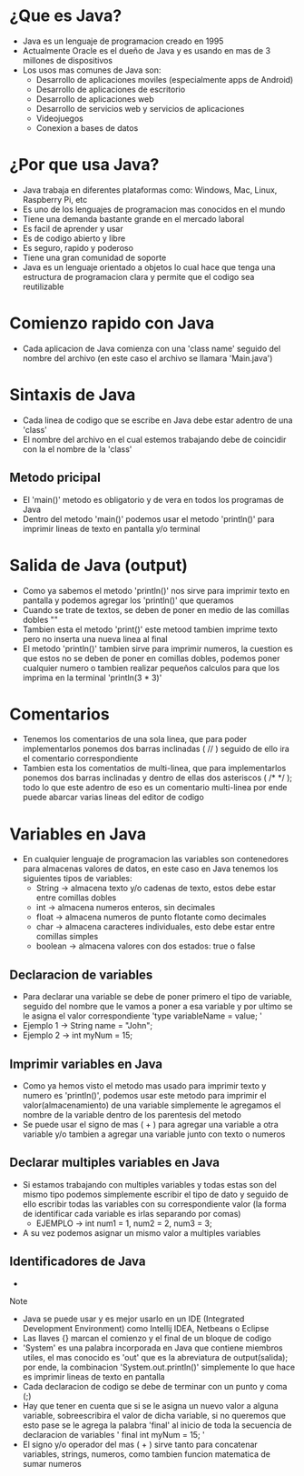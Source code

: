 # ¿Que es Java?
- Java es un lenguaje de programacion creado en 1995
- Actualmente Oracle es el dueño de Java y es usando en mas de 3 millones de dispositivos
- Los usos mas comunes de Java son:
  - Desarrollo de aplicaciones moviles (especialmente apps de Android)
  - Desarrollo de aplicaciones de escritorio
  - Desarrollo de aplicaciones web
  - Desarrollo de servicios web y servicios de aplicaciones
  - Videojuegos
  - Conexion a bases de datos

# ¿Por que usa Java?
- Java trabaja en diferentes plataformas como: Windows, Mac, Linux, Raspberry Pi, etc
- Es uno de los lenguajes de programacion mas conocidos en el mundo
- Tiene una demanda bastante grande en el mercado laboral
- Es facil de aprender y usar
- Es de codigo abierto y libre
- Es seguro, rapido y poderoso
- Tiene una gran comunidad de soporte
- Java es un lenguaje orientado a objetos lo cual hace que tenga una estructura de programacion clara y permite que el codigo sea reutilizable


# Comienzo rapido con Java
- Cada aplicacion de Java comienza con una 'class name' seguido del nombre del archivo (en este caso el archivo se llamara 'Main.java')

# Sintaxis de Java
- Cada linea de codigo que se escribe en Java debe estar adentro de una 'class'
- El nombre del archivo en el cual estemos trabajando debe de coincidir con la el nombre de la 'class'

## Metodo pricipal
- El 'main()' metodo es obligatorio y de vera en todos los programas de Java
- Dentro del metodo 'main()' podemos usar el metodo 'println()' para imprimir lineas de texto en pantalla y/o terminal 

# Salida de Java (output)
- Como ya sabemos el metodo 'println()' nos sirve para imprimir texto en pantalla y podemos agregar los 'println()' que queramos
- Cuando se trate de textos, se deben de poner en medio de las comillas dobles ""
- Tambien esta el metodo 'print()' este metood tambien imprime texto pero no inserta una nueva linea al final
- El metodo 'println()' tambien sirve para imprimir numeros, la cuestion es que estos no se deben de poner en comillas dobles, podemos poner cualquier numero o tambien realizar pequeños calculos para que los imprima en la terminal 'println(3 * 3)'

# Comentarios
- Tenemos los comentarios de una sola linea, que para poder implementarlos ponemos dos barras inclinadas ( // ) seguido de ello ira el comentario correspondiente
- Tambien esta los comentatios de multi-linea, que para implementarlos ponemos dos barras inclinadas y dentro de ellas dos asteriscos ( /* */ ); todo lo que este adentro de eso es un comentario multi-linea por ende puede abarcar varias lineas del editor de codigo

# Variables en Java
- En cualquier lenguaje de programacion las variables son contenedores para almacenas valores de datos, en este caso en Java tenemos los siguientes tipos de variables:
  - String -> almacena texto y/o cadenas de texto, estos debe estar entre comillas dobles
  - int -> almacena numeros enteros, sin decimales
  - float -> almacena numeros de punto flotante como decimales
  - char -> almacena caracteres individuales, esto debe estar entre comillas simples
  - boolean -> almacena valores con dos estados: true o false 

## Declaracion de variables
- Para declarar una variable se debe de poner primero el tipo de variable, seguido del nombre que le vamos a poner a esa variable y por ultimo se le asigna el valor correspondiente 'type variableName = value; '
 - Ejemplo 1 -> String name = "John";
 - Ejemplo 2 -> int myNum = 15;

## Imprimir variables en Java
- Como ya hemos visto el metodo mas usado para imprimir texto y numero es 'println()', podemos usar este metodo para imprimir el valor(almacenamiento) de una variable simplemente le agregamos el nombre de la variable dentro de los parentesis del metodo
- Se puede usar el signo de mas ( + ) para agregar una variable a otra variable y/o tambien a agregar una variable junto con texto o numeros

## Declarar multiples variables en Java
- Si estamos trabajando con multiples variables y todas estas son del mismo tipo podemos simplemente escribir el tipo de dato y seguido de ello escribir todas las variables con su correspondiente valor (la forma de identificar cada variable es irlas separando por comas) 
  - EJEMPLO -> int num1 = 1, num2 = 2, num3 = 3;
- A su vez podemos asignar un mismo valor a multiples variables

## Identificadores de Java
- 




> [!NOTE]
> - Java se puede usar y es mejor usarlo en un IDE (Integrated Development Environment) como Intellij IDEA, Netbeans o Eclipse
> - Las llaves {} marcan el comienzo y el final de un bloque de codigo
> - 'System' es una palabra incorporada en Java que contiene miembros utiles, el mas conocido es 'out' que es la abreviatura de output(salida); por ende, la combinacion 'System.out.println()' simplemente lo que hace es imprimir lineas de texto en pantalla
> - Cada declaracion de codigo se debe de terminar con un punto y coma (;)
> - Hay que tener en cuenta que si se le asigna un nuevo valor a alguna variable, sobreescribira el valor de dicha variable, si no queremos que esto pase se le agrega la palabra 'final' al inicio de toda la secuencia de declaracion de variables ' final int myNum = 15; '
> - El signo y/o operador del mas ( + ) sirve tanto para concatenar variables, strings, numeros, como tambien funcion matematica de sumar numeros